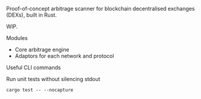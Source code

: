 Proof-of-concept arbitrage scanner for blockchain decentralised exchanges (DEXs), built in Rust.

WIP.

Modules
- Core arbitrage engine
- Adaptors for each network and protocol

Useful CLI commands


Run unit tests without silencing stdout

```
cargo test -- --nocapture
```